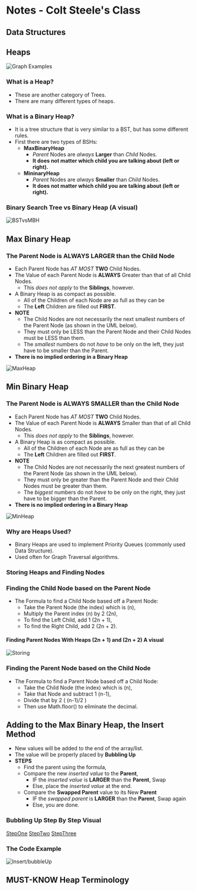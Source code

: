 # **Notes - Colt Steele's Class**

## **Data Structures**

## **Heaps**

![Graph Examples](./Graph-UMLs/graphs.png)

### **What is a Heap?**

- These are another category of Trees.
- There are many different types of heaps.

### **What is a Binary Heap?**

- It is a tree structure that is very similar to a BST, but has some different rules.
- First there are two types of BSHs:
  - **MaxBinaryHeap**
    - *Parent* Nodes are *always* **Larger** than *Child* Nodes.
    - **It does not matter which child you are talking about (left or right).**
  - **MininaryHeap**
    - *Parent* Nodes are *always* **Smaller** than *Child* Nodes.
    - **It does not matter which child you are talking about (left or right).**

### Binary Search Tree vs Binary Heap (A visual)

![BSTvsMBH](./UMLs/BSTvsMBH.png)

## **Max Binary Heap**

### **The Parent Node is ALWAYS LARGER than the Child Node**

- Each Parent Node has *AT MOST* **TWO** Child Nodes.
- The Value of each Parent Node is **ALWAYS** Greater than that of all Child Nodes.
  - This *does not apply* to the **Siblings**, however.
- A Binary Heap is as compact as possible.
  - All of the Children of each Node are as full as they can be
  - The **Left** Children are filled out **FIRST**.
- **NOTE**
  - The Child Nodes are not necessarily the next smallest numbers of the Parent Node (as shown in the UML below).
  - They must only be LESS than the Parent Node and their Child Nodes must be LESS than them.
  - The *smallest* numbers do not *have* to be only on the left, they just have to be smaller than the Parent.
- **There is no implied ordering in a Binary Heap**

![MaxHeap](./UMLs/MaxHeap.png)

## **Min Binary Heap**

### **The Parent Node is ALWAYS SMALLER than the Child Node**

- Each Parent Node has *AT MOST* **TWO** Child Nodes.
- The Value of each Parent Node is **ALWAYS** Smaller than that of all Child Nodes.
  - This *does not apply* to the **Siblings**, however.
- A Binary Heap is as compact as possible.
  - All of the Children of each Node are as full as they can be
  - The **Left** Children are filled out **FIRST**.
- **NOTE**
  - The Child Nodes are not necessarily the next greatest numbers of the Parent Node (as shown in the UML below).
  - They must only be greater than the Parent Node and their Child Nodes must be greater than them.
  - The *biggest* numbers do not *have* to be only on the right, they just have to be bigger than the Parent.
- **There is no implied ordering in a Binary Heap**

![MinHeap](./UMLs/MinHeap.png)

### Why are Heaps Used?

- Binary Heaps are used to implement Priority Queues (commonly used Data Structure).
- Used often for Graph Traversal algorithms.

### Storing Heaps and Finding Nodes

### Finding the Child Node based on the Parent Node

- The Formula to find a Child Node based off a Parent Node:
  - Take the Parent Node (the index) which is (n),
  - Multiply the Parent index (n) by 2 (2n),
  - To find the Left Child, add 1 (2n + 1),
  - To find the Right Child, add 2 (2n + 2).

#### Finding Parent Nodes With Heaps (2n + 1) and (2n + 2) A visual

![Storing](./UMLs/storingHeaps.png)

### Finding the Parent Node based on the Child Node

- The Formula to find a Parent Node based off a Child Node:
  - Take the Child Node (the index) which is (n),
  - Take that Node and subtract 1 (n-1),
  - Divide that by 2 ( (n-1)/2 )
  - Then use Math.floor() to eliminate the decimal.

## **Adding to the Max Binary Heap, the Insert Method**

- New values will be added to the end of the array/list.
- The value will be properly placed by **Bubbling Up**
- **STEPS**
  - Find the parent using the formula,
  - Compare the new *inserted value* to the **Parent**,
    - IF the *inserted value* is **LARGER** than the **Parent**, Swap
    - Else, place the *inserted value* at the end.
  - Compare the **Swapped Parent** value to its New **Parent**
    - IF the *swapped parent* is **LARGER** than the **Parent**, Swap again
    - Else, you are done.

### **Bubbling Up Step By Step Visual**

[StepOne](./UMLs/BubbleUp1.png)
[StepTwo](./UMLs/BubbleUp2.png)
[StepThree](UMLs/BubbleUp3.png)

### **The Code Example**

![Insert/bubbleUp](./UMLs/insertCode.png)

## **MUST-KNOW Heap Terminology**
